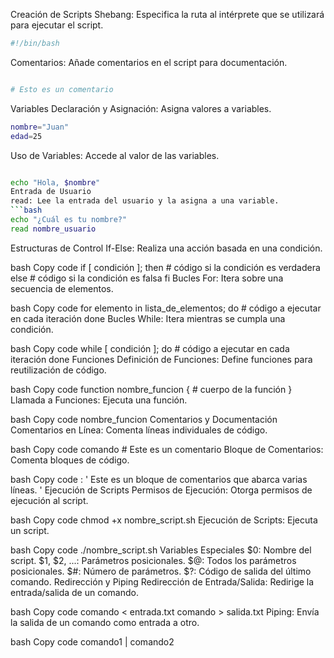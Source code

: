 Creación de Scripts
Shebang: Especifica la ruta al intérprete que se utilizará para ejecutar el script.

```bash
#!/bin/bash
```
Comentarios: Añade comentarios en el script para documentación.
```bash

# Esto es un comentario
```

Variables
Declaración y Asignación: Asigna valores a variables.

```bash
nombre="Juan"
edad=25
```

Uso de Variables: Accede al valor de las variables.

```bash

echo "Hola, $nombre"
Entrada de Usuario
read: Lee la entrada del usuario y la asigna a una variable.
```bash
echo "¿Cuál es tu nombre?"
read nombre_usuario

```

Estructuras de Control
If-Else: Realiza una acción basada en una condición.

bash
Copy code
if [ condición ]; then
    # código si la condición es verdadera
else
    # código si la condición es falsa
fi
Bucles For: Itera sobre una secuencia de elementos.

bash
Copy code
for elemento in lista_de_elementos; do
    # código a ejecutar en cada iteración
done
Bucles While: Itera mientras se cumpla una condición.

bash
Copy code
while [ condición ]; do
    # código a ejecutar en cada iteración
done
Funciones
Definición de Funciones: Define funciones para reutilización de código.

bash
Copy code
function nombre_funcion {
    # cuerpo de la función
}
Llamada a Funciones: Ejecuta una función.

bash
Copy code
nombre_funcion
Comentarios y Documentación
Comentarios en Línea: Comenta líneas individuales de código.

bash
Copy code
comando # Este es un comentario
Bloque de Comentarios: Comenta bloques de código.

bash
Copy code
: '
Este es un bloque de comentarios
que abarca varias líneas.
'
Ejecución de Scripts
Permisos de Ejecución: Otorga permisos de ejecución al script.

bash
Copy code
chmod +x nombre_script.sh
Ejecución de Scripts: Ejecuta un script.

bash
Copy code
./nombre_script.sh
Variables Especiales
$0: Nombre del script.
$1, $2, ...: Parámetros posicionales.
$@: Todos los parámetros posicionales.
$#: Número de parámetros.
$?: Código de salida del último comando.
Redirección y Piping
Redirección de Entrada/Salida: Redirige la entrada/salida de un comando.

bash
Copy code
comando < entrada.txt
comando > salida.txt
Piping: Envía la salida de un comando como entrada a otro.

bash
Copy code
comando1 | comando2